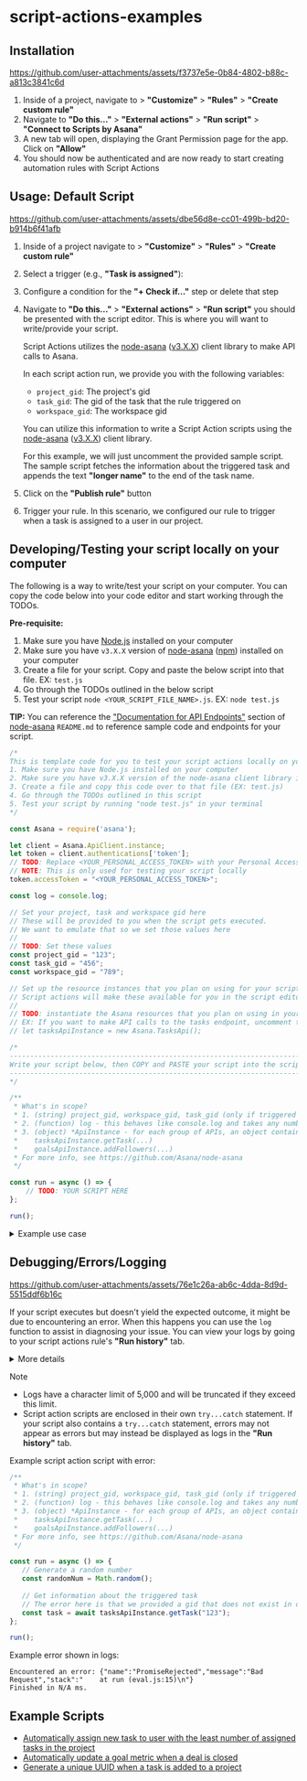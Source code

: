 # script-actions-examples

## Installation


https://github.com/user-attachments/assets/f3737e5e-0b84-4802-b88c-a813c3841c6d


1. Inside of a project, navigate to > **"Customize"** > **"Rules"** > **"Create custom rule"**
2. Navigate to **"Do this..."** > **"External actions"** > **"Run script"** > **"Connect to Scripts by Asana"**
3. A new tab will open, displaying the Grant Permission page for the app. Click on **"Allow"**
4. You should now be authenticated and are now ready to start creating automation rules with Script Actions

## Usage: Default Script


https://github.com/user-attachments/assets/dbe56d8e-cc01-499b-bd20-b914b6f41afb


1. Inside of a project navigate to > **"Customize"** > **"Rules"** > **"Create custom rule"**
2. Select a trigger (e.g., **"Task is assigned"**):
3. Configure a condition for the **"+ Check if..."** step or delete that step
4. Navigate to  **"Do this..."** > **"External actions"** > **"Run script"** you should be presented with the script editor.
   This is where you will want to write/provide your script.
   
   Script Actions utilizes the [node-asana](https://github.com/Asana/node-asana) ([v3.X.X](https://www.npmjs.com/package/asana)) client library to make API calls to Asana.
   
   In each script action run, we provide you with the following variables:
   - `project_gid`: The project's gid
   - `task_gid`: The gid of the task that the rule triggered on
   - `workspace_gid`: The workspace gid

   You can utilize this information to write a Script Action scripts using the [node-asana](https://github.com/Asana/node-asana) ([v3.X.X](https://www.npmjs.com/package/asana)) client library.
   
   For this example, we will just uncomment the provided sample script. The sample script fetches the information about the triggered task and appends the text **"longer name"** to the end of the task name.
5. Click on the **"Publish rule"** button
6. Trigger your rule. In this scenario, we configured our rule to trigger when a task is assigned to a user in our project.

## Developing/Testing your script locally on your computer

The following is a way to write/test your script on your computer. You can copy the code below into your code editor and start working through the TODOs.

**Pre-requisite:**
1. Make sure you have [Node.js](https://nodejs.org/en/download) installed on your computer 
2. Make sure you have `v3.X.X` version of [node-asana](https://github.com/Asana/node-asana) ([npm](https://www.npmjs.com/package/asana)) installed on your computer
3. Create a file for your script. Copy and paste the below script into that file. EX: `test.js`
4. Go through the TODOs outlined in the below script
5. Test your script `node <YOUR_SCRIPT_FILE_NAME>.js`. EX: `node test.js`

**TIP:** You can reference the ["Documentation for API Endpoints"](https://github.com/Asana/node-asana?tab=readme-ov-file#documentation-for-api-endpoints) section of [node-asana](https://github.com/Asana/node-asana) `README.md` to reference sample code and endpoints for your script.

```javascript
/*
This is template code for you to test your script actions locally on your computer
1. Make sure you have Node.js installed on your computer
2. Make sure you have v3.X.X version of the node-asana client library installed on your computer
3. Create a file and copy this code over to that file (EX: test.js)
4. Go through the TODOs outlined in this script
5. Test your script by running "node test.js" in your terminal
*/

const Asana = require('asana');

let client = Asana.ApiClient.instance;
let token = client.authentications['token'];
// TODO: Replace <YOUR_PERSONAL_ACCESS_TOKEN> with your Personal Access Token (PAT)
// NOTE: This is only used for testing your script locally
token.accessToken = "<YOUR_PERSONAL_ACCESS_TOKEN>";

const log = console.log;

// Set your project, task and workspace gid here
// These will be provided to you when the script gets executed.
// We want to emulate that so we set those values here
//
// TODO: Set these values
const project_gid = "123";
const task_gid = "456";
const workspace_gid = "789";

// Set up the resource instances that you plan on using for your script here
// Script actions will make these available for you in the script editor
//
// TODO: instantiate the Asana resources that you plan on using in your script
// EX: If you want to make API calls to the tasks endpoint, uncomment the line below
// let tasksApiInstance = new Asana.TasksApi();

/*
----------------------------------------------------------------------------------------
Write your script below, then COPY and PASTE your script into the script editor
----------------------------------------------------------------------------------------
*/

/**
 * What's in scope?
 * 1. (string) project_gid, workspace_gid, task_gid (only if triggered on a task)
 * 2. (function) log - this behaves like console.log and takes any number of parameters
 * 3. (object) *ApiInstance - for each group of APIs, an object containing functions to call the APIs; for example:
 *    tasksApiInstance.getTask(...)
 *    goalsApiInstance.addFollowers(...)
 * For more info, see https://github.com/Asana/node-asana
 */

const run = async () => {
    // TODO: YOUR SCRIPT HERE
};

run();

```

<details>
<summary>Example use case</summary>

```javascript
/*
This is template code for you to test your script locally on your computer
1. Make sure you have Node.js installed on your computer
2. Make sure you have v3.X.X version of the node-asana client library installed on your computer
3. Create a file and copy this code over to that file (EX: test.js)
4. Go through the TODOs outlined in this script
5. Test your script by running "node test.js" in your terminal
*/

const Asana = require('asana');

let client = Asana.ApiClient.instance;
let token = client.authentications['token'];
// TODO: Replace <YOUR_PERSONAL_ACCESS_TOKEN> with your Personal Access Token (PAT)
// NOTE: This is only used for testing your script locally
token.accessToken = "<YOUR_PERSONAL_ACCESS_TOKEN>";

const log = console.log;

// Set your project, task and workspace gid here
// These will be provided to you when the script gets executed.
// We want to emulate that so we set those values here
//
// TODO: Set these values
const project_gid = "123";
const task_gid = "456";
const workspace_gid = "789";

// Set up the resource instances that you plan on using for your script here
// Script actions will make these available for you in the script editor
let tasksApiInstance = new Asana.TasksApi();

/*
----------------------------------------------------------------------------------------
Write your script below, then COPY and PASTE your script into the script editor
----------------------------------------------------------------------------------------
*/

/**
 * What's in scope?
 * 1. (string) project_gid, workspace_gid, task_gid (only if triggered on a task)
 * 2. (function) log - this behaves like console.log and takes any number of parameters
 * 3. (object) *ApiInstance - for each group of APIs, an object containing functions to call the APIs; for example:
 *    tasksApiInstance.getTask(...)
 *    goalsApiInstance.addFollowers(...)
 * For more info, see https://github.com/Asana/node-asana
 */
const run = async () => {
    // Generate a random number
    const randomNum = Math.random();

    // Get information about the triggered task
    const task = await tasksApiInstance.getTask(task_gid, {});

    // Update the task name. Append random number to name of the triggered task
    await tasksApiInstance.updateTask(
        {
            data: {
                name: `${task.data.name} - ${randomNum}`
            }
        },
        task_gid
    );
};

run();
```


https://github.com/user-attachments/assets/fe890fcb-4adc-42a1-ab5f-05e55dd497d0
</details>

## Debugging/Errors/Logging

https://github.com/user-attachments/assets/76e1c26a-ab6c-4dda-8d9d-5515ddf6b16c

If your script executes but doesn't yield the expected outcome, it might be due to encountering an error.
When this happens you can use the `log` function to assist in diagnosing your issue.
You can view your logs by going to your script actions rule's **"Run history"** tab.

<details>
<summary>More details</summary>

![logs 1](images/debugging_errors/logs_1.png)
![logs 2](images/debugging_errors/logs_2.png)
![logs 3](images/debugging_errors/logs_3.png)
![logs 3](images/debugging_errors/logs_4.png)
</details>

> [!NOTE]
> - Logs have a character limit of 5,000 and will be truncated if they exceed this limit.
> - Script action scripts are enclosed in their own `try...catch` statement. If your script also contains a `try...catch` statement, errors may not appear as errors but may instead be displayed as logs in the **"Run history"** tab.

Example script action script with error:
```javascript
/**
 * What's in scope?
 * 1. (string) project_gid, workspace_gid, task_gid (only if triggered on a task)
 * 2. (function) log - this behaves like console.log and takes any number of parameters
 * 3. (object) *ApiInstance - for each group of APIs, an object containing functions to call the APIs; for example:
 *    tasksApiInstance.getTask(...)
 *    goalsApiInstance.addFollowers(...)
 * For more info, see https://github.com/Asana/node-asana
 */

const run = async () => {
   // Generate a random number
   const randomNum = Math.random();
   
   // Get information about the triggered task
   // The error here is that we provided a gid that does not exist in our domain
   const task = await tasksApiInstance.getTask("123");
};

run();

```

Example error shown in logs:
```
Encountered an error: {"name":"PromiseRejected","message":"Bad Request","stack":"    at run (eval.js:15)\n"}
Finished in N/A ms.
```

## Example Scripts

- [Automatically assign new task to user with the least number of assigned tasks in the project](example_scripts/auto_assign_task_based_on_workload.md)
- [Automatically update a goal metric when a deal is closed](example_scripts/update_goal_metric.md)
- [Generate a unique UUID when a task is added to a project](example_scripts/generate_unique_uuid.md)
